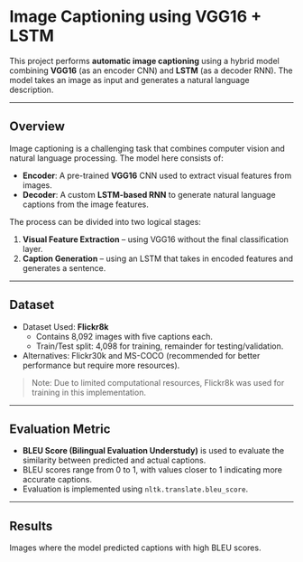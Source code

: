 #  Image Captioning using VGG16 + LSTM

This project performs **automatic image captioning** using a hybrid model combining **VGG16** (as an encoder CNN) and **LSTM** (as a decoder RNN). The model takes an image as input and generates a natural language description.

---

## Overview

Image captioning is a challenging task that combines computer vision and natural language processing. The model here consists of:

- **Encoder**: A pre-trained **VGG16** CNN used to extract visual features from images.
- **Decoder**: A custom **LSTM-based RNN** to generate natural language captions from the image features.

The process can be divided into two logical stages:

1. **Visual Feature Extraction** – using VGG16 without the final classification layer.
2. **Caption Generation** – using an LSTM that takes in encoded features and generates a sentence.

---

## Dataset

- Dataset Used: **Flickr8k**
  - Contains 8,092 images with five captions each.
  - Train/Test split: 4,098 for training, remainder for testing/validation.
- Alternatives: Flickr30k and MS-COCO (recommended for better performance but require more resources).

> Note: Due to limited computational resources, Flickr8k was used for training in this implementation.

---

## Evaluation Metric

- **BLEU Score (Bilingual Evaluation Understudy)** is used to evaluate the similarity between predicted and actual captions.
- BLEU scores range from 0 to 1, with values closer to 1 indicating more accurate captions.
- Evaluation is implemented using `nltk.translate.bleu_score`.

---

## Results

Images where the model predicted captions with high BLEU scores.
